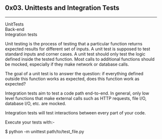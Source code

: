 ## 0x03. Unittests and Integration Tests
---
UnitTests<br>
Back-end<br>
Integration tests<br>

Unit testing is the process of testing that a particular function returns expected results for different set of inputs. A unit test is supposed to test standard inputs and corner cases. A unit test should only test the logic defined inside the tested function. Most calls to additional functions should be mocked, especially if they make network or database calls.<br>

The goal of a unit test is to answer the question: if everything defined outside this function works as expected, does this function work as expected?<br>

Integration tests aim to test a code path end-to-end. In general, only low level functions that make external calls such as HTTP requests, file I/O, database I/O, etc. are mocked.<br>

Integration tests will test interactions between every part of your code.<br>

Execute your tests with:-<br>

$ python -m unittest path/to/test_file.py <br>
